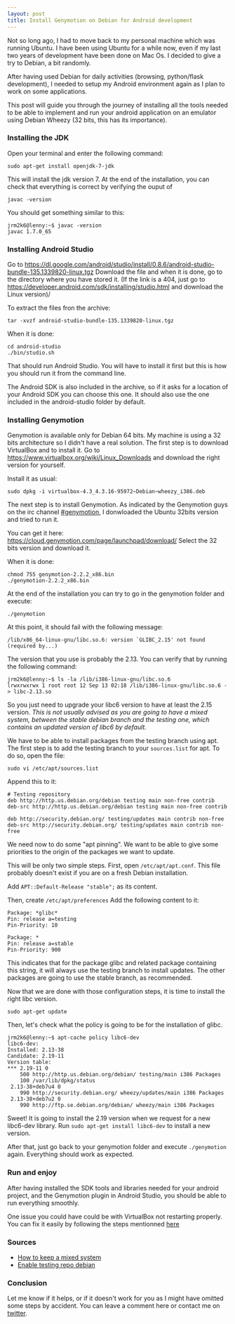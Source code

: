 ```yaml
---
layout: post
title: Install Genymotion on Debian for Android development
---
```


Not so long ago, I had to move back to my personal machine which was running Ubuntu.
I have been using Ubuntu for a while now, even if my last two years of development have been done on Mac Os.
I decided to give a try to Debian, a bit randomly.

After having used Debian for daily activities (browsing, python/flask development), I needed to setup my Android environment again as I plan to work on some applications.

This post will guide you through the journey of installing all the tools needed to be able to implement and run your android application on an emulator using Debian Wheezy (32 bits, this has its importance).



### Installing the JDK ###
Open your terminal and enter the following command:

    sudo apt-get install openjdk-7-jdk

This will install the jdk version 7.
At the end of the installation, you can check that everything is correct by verifying the ouput of

    javac -version

You should get something similar to this:

    jrm2k6@lenny:~$ javac -version
    javac 1.7.0_65




### Installing Android Studio ###

Go to https://dl.google.com/android/studio/install/0.8.6/android-studio-bundle-135.1339820-linux.tgz
Download the file and when it is done, go to the directory where you have stored it.
(If the link is a 404, just go to https://developer.android.com/sdk/installing/studio.html and download the Linux version)/

To extract the files fron the archive:

    tar -xvzf android-studio-bundle-135.1339820-linux.tgz

When it is done:

    cd android-studio
    ./bin/studio.sh

That should run Android Studio. You will have to install it first but this is how you should run it from the command line.

The Android SDK is also included in the archive, so if it asks for a location of your Android SDK you can choose this one. It should also use the one included in the android-studio folder by default.



### Installing Genymotion ###

Genymotion is available only for Debian 64 bits. My machine is using a 32 bits architecture so I didn't have a real solution.
The first step is to download VirtualBox and to install it. Go to https://www.virtualbox.org/wiki/Linux_Downloads and download the right version for yourself.

Install it as usual:

    sudo dpkg -i virtualbox-4.3_4.3.16-95972~Debian~wheezy_i386.deb


The next step is to install Genymotion. As indicated by the Genymotion guys on the irc channel [#genymotion](http://irc2go.com/webchat/?net=freenode&room=genymotion), I donwloaded the Ubuntu 32bits version and tried to run it.

You can get it here: https://cloud.genymotion.com/page/launchpad/download/
Select the 32 bits version and download it.

When it is done:

    chmod 755 genymotion-2.2.2_x86.bin
    ./genymotion-2.2.2_x86.bin

At the end of the installation you can try to go in the genymotion folder and execute:

    ./genymotion

At this point, it should fail with the following message:

    /lib/x86_64-linux-gnu/libc.so.6: version `GLIBC_2.15' not found (required by...)

The version that you use is probably the 2.13.
You can verify that by running the following command:

    jrm2k6@lenny:~$ ls -la /lib/i386-linux-gnu/libc.so.6
    lrwxrwxrwx 1 root root 12 Sep 13 02:18 /lib/i386-linux-gnu/libc.so.6 -> libc-2.13.so

So you just need to upgrade your libc6 version to have at least the 2.15 version.
*This is not usually advised as you are going to have a mixed system, between the stable debian branch and the testing one, which contains an updated version of libc6 by default.*

We have to be able to install packages from the testing branch using apt.
The first step is to add the testing branch to your ```sources.list``` for apt.
To do so, open the file:

    sudo vi /etc/apt/sources.list

Append this to it:

    # Testing repository
    deb http://http.us.debian.org/debian testing main non-free contrib
    deb-src http://http.us.debian.org/debian testing main non-free contrib

    deb http://security.debian.org/ testing/updates main contrib non-free
    deb-src http://security.debian.org/ testing/updates main contrib non-free

We need now to do some "apt pinning".
We want to be able to give some priorities to the origin of the packages we want to update.

This will be only two simple steps.
First, open ```/etc/apt/apt.conf```. This file probably doesn't exist if you are on a fresh Debian installation.

Add ```APT::Default-Release "stable";``` as its content.

Then, create ```/etc/apt/preferences```
Add the following content to it:

    Package: *glibc*
    Pin: release a=testing
    Pin-Priority: 10

    Package: *
    Pin: release a=stable
    Pin-Priority: 900


This indicates that for the package glibc and related package containing this string, it will always use the testing branch to install updates. The other packages are going to use the stable branch, as recommended.


Now that we are done with those configuration steps, it is time to install the right libc version.

    sudo apt-get update


Then, let's check what the policy is going to be for the installation of glibc.

    jrm2k6@lenny:~$ apt-cache policy libc6-dev
    libc6-dev:
    Installed: 2.13-38
    Candidate: 2.19-11
    Version table:
    *** 2.19-11 0
        500 http://http.us.debian.org/debian/ testing/main i386 Packages
        100 /var/lib/dpkg/status
     2.13-38+deb7u4 0
        990 http://security.debian.org/ wheezy/updates/main i386 Packages
     2.13-38+deb7u2 0
        990 http://ftp.se.debian.org/debian/ wheezy/main i386 Packages


Sweet! It is going to install the 2.19 version when we request for a new libc6-dev library.
Run ```sudo apt-get install libc6-dev``` to install a new version.

After that, just go back to your genymotion folder and execute ```./genymotion``` again.
Everything should work as expected.


### Run and enjoy ###

After having installed the SDK tools and libraries needed for your android project, and the Genymotion plugin in Android Studio, you should be able to run everything smoothly.

One issue you could have could be with VirtualBox not restarting properly.
You can fix it easily by following the steps mentionned [here]( https://cloud.genymotion.com/page/faq/#vbox)


### Sources ###

- [How to keep a mixed system](https://www.debian.org/doc/manuals/apt-howto/ch-apt-get.en.html#s-default-version)
- [Enable testing repo debian](http://www.binarytides.com/enable-testing-repo-debian/)

### Conclusion ###
Let me know if it helps, or if it doesn't work for you as I might have omitted some steps by accident. You can leave a comment here or contact me on [twitter](http://twitter.com/jrm2k6).
